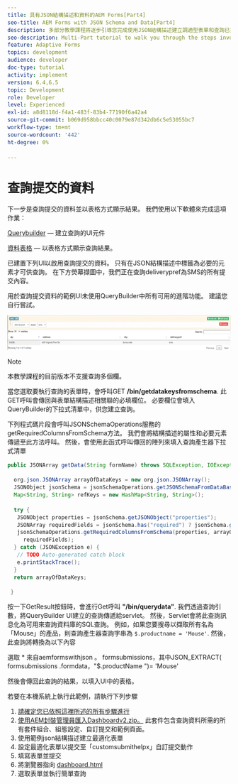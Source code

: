 ```yaml
---
title: 具有JSON結構描述和資料的AEM Forms[Part4]
seo-title: AEM Forms with JSON Schema and Data[Part4]
description: 多部分教學課程將逐步引導您完成使用JSON結構描述建立調適型表單和查詢已提交資料的相關步驟。
seo-description: Multi-Part tutorial to walk you through the steps involved in creating Adaptive Form with JSON schema and querying the submitted data.
feature: Adaptive Forms
topics: development
audience: developer
doc-type: tutorial
activity: implement
version: 6.4,6.5
topic: Development
role: Developer
level: Experienced
exl-id: a8d8118d-f4a1-483f-83b4-77190f6a42a4
source-git-commit: b069d958bbcc40c0079e87d342db6c5e53055bc7
workflow-type: tm+mt
source-wordcount: '442'
ht-degree: 0%

---
```


# 查詢提交的資料


下一步是查詢提交的資料並以表格方式顯示結果。 我們使用以下軟體來完成這項作業：

[Querybuilder](https://querybuilder.js.org/)  — 建立查詢的UI元件

[資料表格](https://datatables.net/) — 以表格方式顯示查詢結果。

已建置下列UI以啟用查詢提交的資料。 只有在JSON結構描述中標籤為必要的元素才可供查詢。 在下方熒幕擷圖中，我們正在查詢deliverypref為SMS的所有提交內容。

用於查詢提交資料的範例UI未使用QueryBuilder中所有可用的進階功能。 建議您自行嘗試。

![查询生成器](assets/querybuilderui.gif)

>[!NOTE]
>
>本教學課程的目前版本不支援查詢多個欄。

當您選取要執行查詢的表單時，會呼叫GET **/bin/getdatakeysfromschema**. 此GET呼叫會傳回與表單結構描述相關聯的必填欄位。 必要欄位會填入QueryBuilder的下拉式清單中，供您建立查詢。

下列程式碼片段會呼叫JSONSchemaOperations服務的getRequiredColumnsFromSchema方法。 我們會將結構描述的屬性和必要元素傳遞至此方法呼叫。 然後，會使用此函式呼叫傳回的陣列來填入查詢產生器下拉式清單

```java
public JSONArray getData(String formName) throws SQLException, IOException {

  org.json.JSONArray arrayOfDataKeys = new org.json.JSONArray();
  JSONObject jsonSchema = jsonSchemaOperations.getJSONSchemaFromDataBase(formName);
  Map<String, String> refKeys = new HashMap<String, String>();

  try {
   JSONObject properties = jsonSchema.getJSONObject("properties");
   JSONArray requiredFields = jsonSchema.has("required") ? jsonSchema.getJSONArray("required") : null;
   jsonSchemaOperations.getRequiredColumnsFromSchema(properties, arrayOfDataKeys, "", jsonSchema, refKeys,
     requiredFields);
  } catch (JSONException e) {
   // TODO Auto-generated catch block
   e.printStackTrace();
  }
  return arrayOfDataKeys;

 }
```

按一下GetResult按鈕時，會進行Get呼叫 **&quot;/bin/querydata&quot;**. 我們透過查詢引數，將QueryBuilder UI建立的查詢傳遞給servlet。 然後，Servlet會將此查詢訊息化為可用來查詢資料庫的SQL查詢。 例如，如果您要搜尋以擷取所有名為「Mouse」的產品，則查詢產生器查詢字串為 `$.productname = 'Mouse'`. 然後，此查詢將轉換為以下內容

選取 &#42; 來自aemformswithjson 。  formsubmissions，其中JSON_EXTRACT( formsubmissions .formdata，&quot;$.productName &quot;)= &#39;Mouse&#39;

然後會傳回此查詢的結果，以填入UI中的表格。

若要在本機系統上執行此範例，請執行下列步驟

1. [請確定您已依照這裡所述的所有步驟進行](part2.md)
1. [使用AEM封裝管理員匯入Dashboardv2.zip。](assets/dashboardv2.zip) 此套件包含查詢資料所需的所有套件組合、組態設定、自訂提交和範例頁面。
1. 使用範例json結構描述建立最適化表單
1. 設定最適化表單以提交至「customsubmithelpx」自訂提交動作
1. 填寫表單並提交
1. 將瀏覽器指向 [dashboard.html](http://localhost:4502/content/AemForms/dashboard.html)
1. 選取表單並執行簡單查詢
